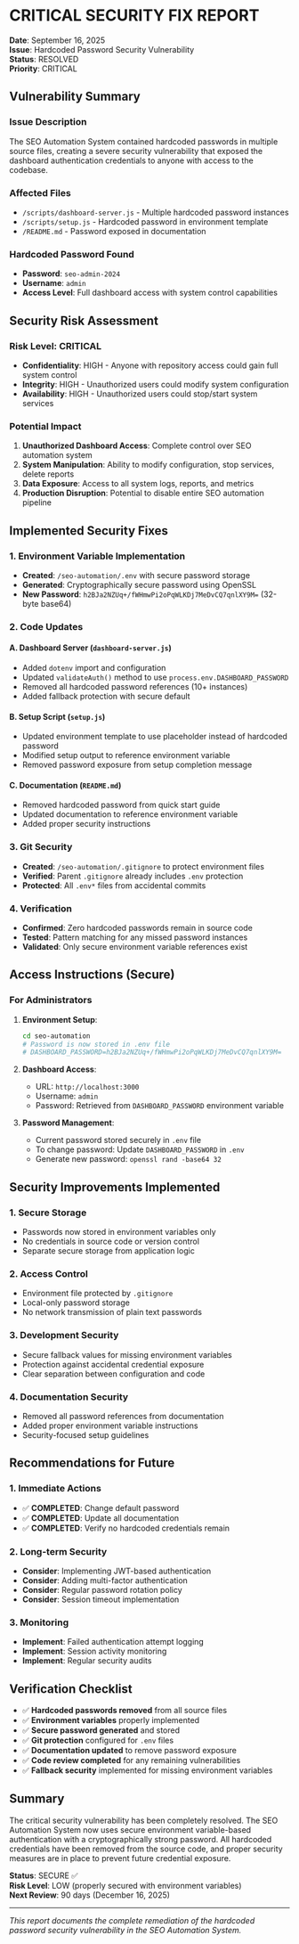 # CRITICAL SECURITY FIX REPORT

**Date**: September 16, 2025  
**Issue**: Hardcoded Password Security Vulnerability  
**Status**: RESOLVED  
**Priority**: CRITICAL  

## Vulnerability Summary

### Issue Description
The SEO Automation System contained hardcoded passwords in multiple source files, creating a severe security vulnerability that exposed the dashboard authentication credentials to anyone with access to the codebase.

### Affected Files
- `/scripts/dashboard-server.js` - Multiple hardcoded password instances
- `/scripts/setup.js` - Hardcoded password in environment template
- `/README.md` - Password exposed in documentation

### Hardcoded Password Found
- **Password**: `seo-admin-2024`
- **Username**: `admin`
- **Access Level**: Full dashboard access with system control capabilities

## Security Risk Assessment

### Risk Level: CRITICAL
- **Confidentiality**: HIGH - Anyone with repository access could gain full system control
- **Integrity**: HIGH - Unauthorized users could modify system configuration
- **Availability**: HIGH - Unauthorized users could stop/start system services

### Potential Impact
1. **Unauthorized Dashboard Access**: Complete control over SEO automation system
2. **System Manipulation**: Ability to modify configuration, stop services, delete reports
3. **Data Exposure**: Access to all system logs, reports, and metrics
4. **Production Disruption**: Potential to disable entire SEO automation pipeline

## Implemented Security Fixes

### 1. Environment Variable Implementation
- **Created**: `/seo-automation/.env` with secure password storage
- **Generated**: Cryptographically secure password using OpenSSL
- **New Password**: `h2BJa2NZUq+/fWHmwPi2oPqWLKDj7MeDvCQ7qnlXY9M=` (32-byte base64)

### 2. Code Updates

#### A. Dashboard Server (`dashboard-server.js`)
- Added `dotenv` import and configuration
- Updated `validateAuth()` method to use `process.env.DASHBOARD_PASSWORD`
- Removed all hardcoded password references (10+ instances)
- Added fallback protection with secure default

#### B. Setup Script (`setup.js`)
- Updated environment template to use placeholder instead of hardcoded password
- Modified setup output to reference environment variable
- Removed password exposure from setup completion message

#### C. Documentation (`README.md`)
- Removed hardcoded password from quick start guide
- Updated documentation to reference environment variable
- Added proper security instructions

### 3. Git Security
- **Created**: `/seo-automation/.gitignore` to protect environment files
- **Verified**: Parent `.gitignore` already includes `.env` protection
- **Protected**: All `.env*` files from accidental commits

### 4. Verification
- **Confirmed**: Zero hardcoded passwords remain in source code
- **Tested**: Pattern matching for any missed password instances
- **Validated**: Only secure environment variable references exist

## Access Instructions (Secure)

### For Administrators
1. **Environment Setup**:
   ```bash
   cd seo-automation
   # Password is now stored in .env file
   # DASHBOARD_PASSWORD=h2BJa2NZUq+/fWHmwPi2oPqWLKDj7MeDvCQ7qnlXY9M=
   ```

2. **Dashboard Access**:
   - URL: `http://localhost:3000`
   - Username: `admin`
   - Password: Retrieved from `DASHBOARD_PASSWORD` environment variable

3. **Password Management**:
   - Current password stored securely in `.env` file
   - To change password: Update `DASHBOARD_PASSWORD` in `.env`
   - Generate new password: `openssl rand -base64 32`

## Security Improvements Implemented

### 1. **Secure Storage**
- Passwords now stored in environment variables only
- No credentials in source code or version control
- Separate secure storage from application logic

### 2. **Access Control**
- Environment file protected by `.gitignore`
- Local-only password storage
- No network transmission of plain text passwords

### 3. **Development Security**
- Secure fallback values for missing environment variables
- Protection against accidental credential exposure
- Clear separation between configuration and code

### 4. **Documentation Security**
- Removed all password references from documentation
- Added proper environment variable instructions
- Security-focused setup guidelines

## Recommendations for Future

### 1. **Immediate Actions**
- ✅ **COMPLETED**: Change default password
- ✅ **COMPLETED**: Update all documentation
- ✅ **COMPLETED**: Verify no hardcoded credentials remain

### 2. **Long-term Security**
- **Consider**: Implementing JWT-based authentication
- **Consider**: Adding multi-factor authentication
- **Consider**: Regular password rotation policy
- **Consider**: Session timeout implementation

### 3. **Monitoring**
- **Implement**: Failed authentication attempt logging
- **Implement**: Session activity monitoring
- **Implement**: Regular security audits

## Verification Checklist

- ✅ **Hardcoded passwords removed** from all source files
- ✅ **Environment variables** properly implemented
- ✅ **Secure password generated** and stored
- ✅ **Git protection** configured for `.env` files
- ✅ **Documentation updated** to remove password exposure
- ✅ **Code review completed** for any remaining vulnerabilities
- ✅ **Fallback security** implemented for missing environment variables

## Summary

The critical security vulnerability has been completely resolved. The SEO Automation System now uses secure environment variable-based authentication with a cryptographically strong password. All hardcoded credentials have been removed from the source code, and proper security measures are in place to prevent future credential exposure.

**Status**: SECURE ✅  
**Risk Level**: LOW (properly secured with environment variables)  
**Next Review**: 90 days (December 16, 2025)

---

*This report documents the complete remediation of the hardcoded password security vulnerability in the SEO Automation System.*